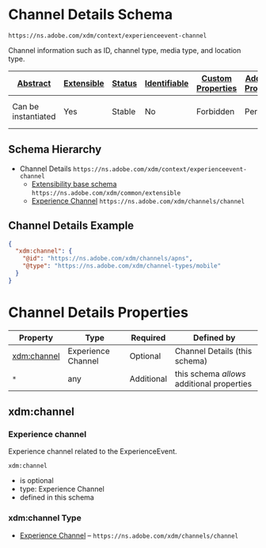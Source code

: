 
# Channel Details Schema

```
https://ns.adobe.com/xdm/context/experienceevent-channel
```

Channel information such as ID, channel type, media type, and location type.

| [Abstract](../../../abstract.md) | [Extensible](../../../extensions.md) | [Status](../../../status.md) | [Identifiable](../../../id.md) | [Custom Properties](../../../extensions.md) | [Additional Properties](../../../extensions.md) | Defined In |
|----------------------------------|--------------------------------------|------------------------------|--------------------------------|---------------------------------------------|-------------------------------------------------|------------|
| Can be instantiated | Yes | Stable | No | Forbidden | Permitted | [fieldgroups/experience-event/experienceevent-channel.schema.json](fieldgroups/experience-event/experienceevent-channel.schema.json) |
## Schema Hierarchy

* Channel Details `https://ns.adobe.com/xdm/context/experienceevent-channel`
  * [Extensibility base schema](../../datatypes/extensible.schema.md) `https://ns.adobe.com/xdm/common/extensible`
  * [Experience Channel](../../datatypes/channels/channel.schema.md) `https://ns.adobe.com/xdm/channels/channel`


## Channel Details Example
```json
{
  "xdm:channel": {
    "@id": "https://ns.adobe.com/xdm/channels/apns",
    "@type": "https://ns.adobe.com/xdm/channel-types/mobile"
  }
}
```

# Channel Details Properties

| Property | Type | Required | Defined by |
|----------|------|----------|------------|
| [xdm:channel](#xdmchannel) | Experience Channel | Optional | Channel Details (this schema) |
| `*` | any | Additional | this schema *allows* additional properties |

## xdm:channel
### Experience channel

Experience channel related to the ExperienceEvent.

`xdm:channel`
* is optional
* type: Experience Channel
* defined in this schema

### xdm:channel Type


* [Experience Channel](../../datatypes/channels/channel.schema.md) – `https://ns.adobe.com/xdm/channels/channel`




